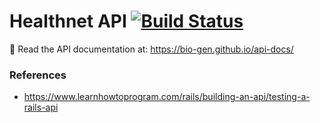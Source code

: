 # Healthnet API [![Build Status](https://travis-ci.org/bio-gen/healthnet-api.svg?branch=master)](https://travis-ci.org/bio-gen/healthnet-api)

:blue_book: Read the API documentation at: https://bio-gen.github.io/api-docs/

### References

- https://www.learnhowtoprogram.com/rails/building-an-api/testing-a-rails-api